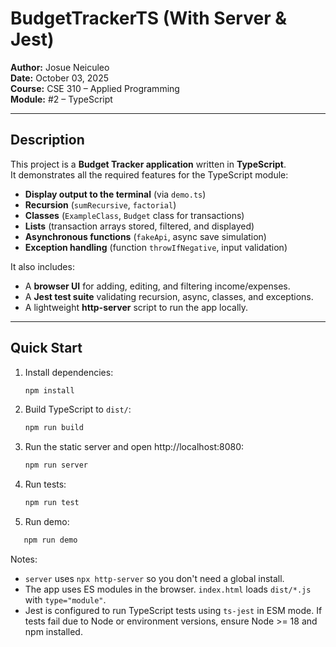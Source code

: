 # BudgetTrackerTS (With Server & Jest)

**Author:** Josue Neiculeo  
**Date:** October 03, 2025  
**Course:** CSE 310 – Applied Programming  
**Module:** #2 – TypeScript  

---

## Description
This project is a **Budget Tracker application** written in **TypeScript**.  
It demonstrates all the required features for the TypeScript module:  

- **Display output to the terminal** (via `demo.ts`)  
- **Recursion** (`sumRecursive`, `factorial`)  
- **Classes** (`ExampleClass`, `Budget` class for transactions)  
- **Lists** (transaction arrays stored, filtered, and displayed)  
- **Asynchronous functions** (`fakeApi`, async save simulation)  
- **Exception handling** (function `throwIfNegative`, input validation)  

It also includes:  
- A **browser UI** for adding, editing, and filtering income/expenses.  
- A **Jest test suite** validating recursion, async, classes, and exceptions.  
- A lightweight **http-server** script to run the app locally.  

---

## Quick Start

1. Install dependencies:
   ```bash
   npm install

2. Build TypeScript to `dist/`:
   ```bash
   npm run build
   ```

3. Run the static server and open http://localhost:8080:
   ```bash
   npm run server
   ```

4. Run tests:
   ```bash
   npm run test
   ```

5. Run demo: 
```bash
   npm run demo
   ```

Notes:
- `server` uses `npx http-server` so you don't need a global install.
- The app uses ES modules in the browser. `index.html` loads `dist/*.js` with `type="module"`.
- Jest is configured to run TypeScript tests using `ts-jest` in ESM mode. If tests fail due to Node or environment versions, ensure Node >= 18 and npm installed.
